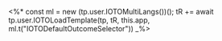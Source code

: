 <%*
const ml = new (tp.user.IOTOMultiLangs())();
tR += await tp.user.IOTOLoadTemplate(tp, tR, this.app, ml.t("IOTODefaultOutcomeSelector"))
_%>